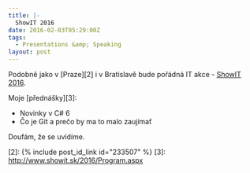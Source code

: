 ```yaml
---
title: |-
  ShowIT 2016
date: 2016-02-03T05:29:00Z
tags:
  - Presentations &amp; Speaking
layout: post
---
```

Podobně jako v [Praze][2] i v Bratislavě bude pořádná IT akce - [ShowIT 2016][1].

Moje [přednášky][3]:

* Novinky v C# 6
* Čo je Git a prečo by ma to malo zaujímať

Doufám, že se uvidíme.

[1]: http://www.showit.sk/2016
[2]: {% include post_id_link id="233507" %}
[3]: http://www.showit.sk/2016/Program.aspx